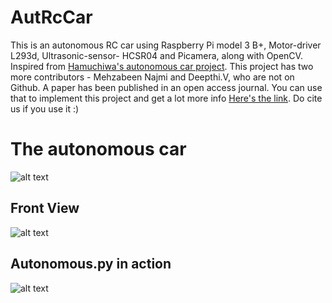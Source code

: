 # AutRcCar
This is an autonomous RC car using Raspberry Pi model 3 B+, Motor-driver L293d, Ultrasonic-sensor- HCSR04 and Picamera, along with OpenCV. Inspired from [Hamuchiwa's autonomous car project](https://github.com/hamuchiwa/AutoRCCar/). This project has two more contributors - Mehzabeen Najmi and Deepthi.V, who are not on Github. 
A paper has been published in an open access journal. You can use that to implement this project and get a lot more info [Here's the link](https://www.ijltemas.in/DigitalLibrary/Vol.7Issue5/145-148.pdf).
Do cite us if you use it :)

# The autonomous car
![alt text](https://github.com/KhyatiMehta3/AutRcCar/blob/master/car1.jpg)
## Front View
![alt text](https://github.com/KhyatiMehta3/AutRcCar/blob/master/car2.jpg)
## Autonomous.py in action
![alt text](https://github.com/KhyatiMehta3/AutRcCar/blob/master/Project%20Result2.png)

